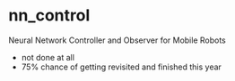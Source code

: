 # nn_control
Neural Network Controller and Observer for Mobile Robots

- not done at all
- 75% chance of getting revisited and finished this year

